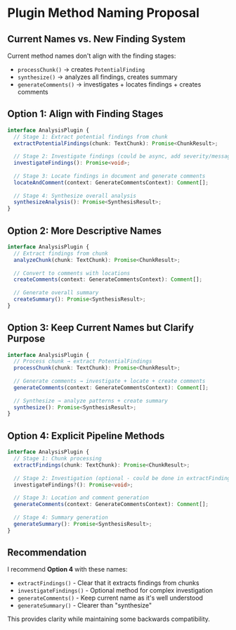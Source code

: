 # Plugin Method Naming Proposal

## Current Names vs. New Finding System

Current method names don't align with the finding stages:
- `processChunk()` → creates `PotentialFinding`
- `synthesize()` → analyzes all findings, creates summary
- `generateComments()` → investigates + locates findings + creates comments

## Option 1: Align with Finding Stages

```typescript
interface AnalysisPlugin {
  // Stage 1: Extract potential findings from chunk
  extractPotentialFindings(chunk: TextChunk): Promise<ChunkResult>;
  
  // Stage 2: Investigate findings (could be async, add severity/messages)
  investigateFindings(): Promise<void>;
  
  // Stage 3: Locate findings in document and generate comments
  locateAndComment(context: GenerateCommentsContext): Comment[];
  
  // Stage 4: Synthesize overall analysis
  synthesizeAnalysis(): Promise<SynthesisResult>;
}
```

## Option 2: More Descriptive Names

```typescript
interface AnalysisPlugin {
  // Extract findings from chunk
  analyzeChunk(chunk: TextChunk): Promise<ChunkResult>;
  
  // Convert to comments with locations
  createComments(context: GenerateCommentsContext): Comment[];
  
  // Generate overall summary
  createSummary(): Promise<SynthesisResult>;
}
```

## Option 3: Keep Current Names but Clarify Purpose

```typescript
interface AnalysisPlugin {
  // Process chunk → extract PotentialFindings
  processChunk(chunk: TextChunk): Promise<ChunkResult>;
  
  // Generate comments → investigate + locate + create comments
  generateComments(context: GenerateCommentsContext): Comment[];
  
  // Synthesize → analyze patterns + create summary
  synthesize(): Promise<SynthesisResult>;
}
```

## Option 4: Explicit Pipeline Methods

```typescript
interface AnalysisPlugin {
  // Stage 1: Chunk processing
  extractFindings(chunk: TextChunk): Promise<ChunkResult>;
  
  // Stage 2: Investigation (optional - could be done in extractFindings)
  investigateFindings?(): Promise<void>;
  
  // Stage 3: Location and comment generation
  generateComments(context: GenerateCommentsContext): Comment[];
  
  // Stage 4: Summary generation
  generateSummary(): Promise<SynthesisResult>;
}
```

## Recommendation

I recommend **Option 4** with these names:
- `extractFindings()` - Clear that it extracts findings from chunks
- `investigateFindings()` - Optional method for complex investigation
- `generateComments()` - Keep current name as it's well understood
- `generateSummary()` - Clearer than "synthesize"

This provides clarity while maintaining some backwards compatibility.